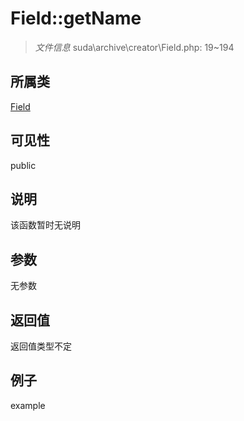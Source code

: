 # Field::getName



> *文件信息* suda\archive\creator\Field.php: 19~194

## 所属类 

[Field](../Field.md)

## 可见性

 public 

## 说明

该函数暂时无说明


## 参数


无参数


## 返回值

返回值类型不定


## 例子

example